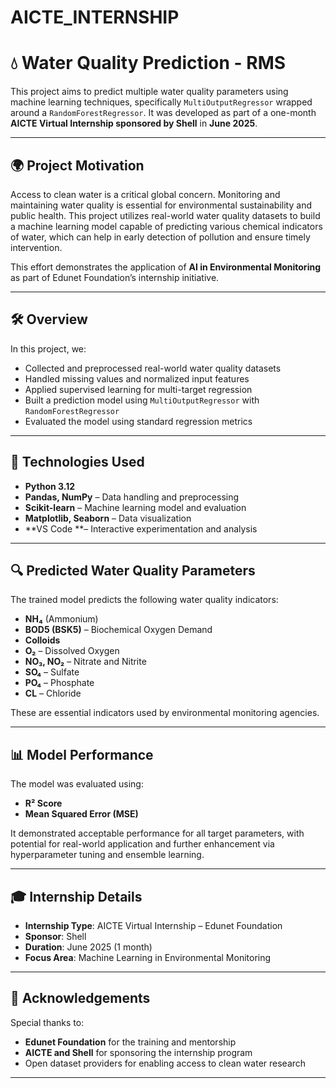 # AICTE_INTERNSHIP
# 💧 Water Quality Prediction - RMS

This project aims to predict multiple water quality parameters using machine learning techniques, specifically `MultiOutputRegressor` wrapped around a `RandomForestRegressor`. It was developed as part of a one-month **AICTE Virtual Internship sponsored by Shell** in **June 2025**.

---

## 🌍 Project Motivation

Access to clean water is a critical global concern. Monitoring and maintaining water quality is essential for environmental sustainability and public health. This project utilizes real-world water quality datasets to build a machine learning model capable of predicting various chemical indicators of water, which can help in early detection of pollution and ensure timely intervention.

This effort demonstrates the application of **AI in Environmental Monitoring** as part of Edunet Foundation’s internship initiative.

---

## 🛠️ Overview

In this project, we:

* Collected and preprocessed real-world water quality datasets
* Handled missing values and normalized input features
* Applied supervised learning for multi-target regression
* Built a prediction model using `MultiOutputRegressor` with `RandomForestRegressor`
* Evaluated the model using standard regression metrics

---

## 🧪 Technologies Used

* **Python 3.12**
* **Pandas, NumPy** – Data handling and preprocessing
* **Scikit-learn** – Machine learning model and evaluation
* **Matplotlib, Seaborn** – Data visualization
* \*\*VS Code \*\*– Interactive experimentation and analysis

---

## 🔍 Predicted Water Quality Parameters

The trained model predicts the following water quality indicators:

* **NH₄** (Ammonium)
* **BOD5 (BSK5)** – Biochemical Oxygen Demand
* **Colloids**
* **O₂** – Dissolved Oxygen
* **NO₃, NO₂** – Nitrate and Nitrite
* **SO₄** – Sulfate
* **PO₄** – Phosphate
* **CL** – Chloride

These are essential indicators used by environmental monitoring agencies.

---

## 📊 Model Performance

The model was evaluated using:

* **R² Score**
* **Mean Squared Error (MSE)**

It demonstrated acceptable performance for all target parameters, with potential for real-world application and further enhancement via hyperparameter tuning and ensemble learning.

---

## 🎓 Internship Details

* **Internship Type**: AICTE Virtual Internship – Edunet Foundation
* **Sponsor**: Shell
* **Duration**: June 2025 (1 month)
* **Focus Area**: Machine Learning in Environmental Monitoring

---

## 🙌 Acknowledgements

Special thanks to:

* **Edunet Foundation** for the training and mentorship
* **AICTE and Shell** for sponsoring the internship program
* Open dataset providers for enabling access to clean water research

---
